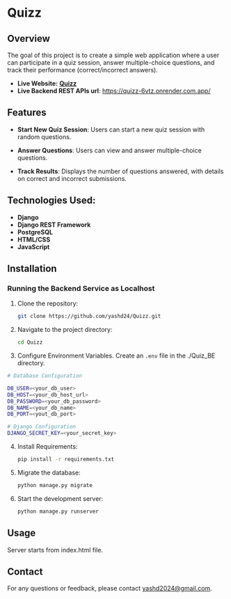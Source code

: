 # Quizz 

## Overview
The goal of this project is to create a simple web application where a user can participate in a quiz session, answer multiple-choice questions, and track their performance (correct/incorrect answers).


- **Live Website:** **[Quizz](https://quizz-beta-one.vercel.app/)**
- **Live Backend REST APIs url**: https://quizz-6vtz.onrender.com.app/

## Features
- **Start New Quiz Session**: Users can start a new quiz session with random questions.
- **Answer Questions**: Users can view and answer multiple-choice     questions.

- **Track Results**: Displays the number of questions answered, with details on correct and incorrect submissions.

## Technologies Used:
- **Django**
- **Django REST Framework**
- **PostgreSQL**
- **HTML/CSS**
- **JavaScript**


## Installation

### Running the Backend Service as Localhost

1. Clone the repository:
    ```bash
    git clone https://github.com/yashd24/Quizz.git
    ```
2. Navigate to the project directory:
    ```bash
    cd Quizz
    ```

3. Configure Environment Variables. 
Create an `.env` file in the ./Quiz_BE directory.


```bash
# Database Configuration

DB_USER=<your_db_user>
DB_HOST=<your_db_host_url>
DB_PASSWORD=<your_db_password>
DB_NAME=<your_db_name>
DB_PORT=<yout_db_port>

# Django Configuration
DJANGO_SECRET_KEY=<your_secret_key>

```

4. Install Requirements:
    ```bash
    pip install -r requirements.txt
    ```

5. Migrate the database:
    ```bash
    python manage.py migrate
    ```
6. Start the development server:
    ```bash
    python manage.py runserver
    ```

## Usage
Server starts from index.html file.


## Contact
For any questions or feedback, please contact [yashd2024@gmail.com](mailto:yashd2024@gmail.com).
